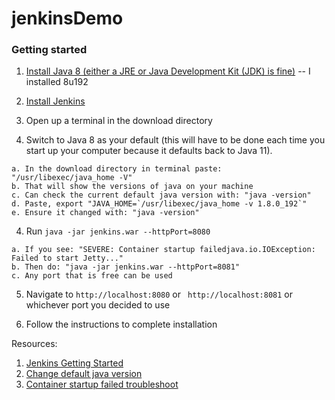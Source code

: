 # jenkinsDemo

### Getting started
  1. [Install Java 8 (either a JRE or Java Development Kit (JDK) is fine)](https://www.oracle.com/technetwork/java/javase/downloads/jdk8-downloads-2133151.html) -- I installed 8u192
  
  2. [Install Jenkins](http://mirrors.jenkins.io/war-stable/latest/jenkins.war)
  
  3. Open up a terminal in the download directory
  
  4. Switch to Java 8 as your default (this will have to be done each time you start up your computer because it defaults back to Java 11).
    
    a. In the download directory in terminal paste: "/usr/libexec/java_home -V"
    b. That will show the versions of java on your machine
    c. Can check the current default java version with: "java -version"
    d. Paste, export "JAVA_HOME=`/usr/libexec/java_home -v 1.8.0_192`"
    e. Ensure it changed with: "java -version"
 
  4. Run ```java -jar jenkins.war --httpPort=8080``` 
 
    a. If you see: "SEVERE: Container startup failedjava.io.IOException: Failed to start Jetty..."
    b. Then do: "java -jar jenkins.war --httpPort=8081"
    c. Any port that is free can be used 
  
  5. Navigate to ```http://localhost:8080``` or ``` http://localhost:8081``` or whichever port you decided to use
  
  6. Follow the instructions to complete installation  
  
  
  
  Resources:
  1. [Jenkins Getting Started](https://jenkins.io/doc/pipeline/tour/getting-started/)
  2. [Change default java version](https://stackoverflow.com/questions/21964709/how-to-set-or-change-the-default-java-jdk-version-on-os-x)
  3. [Container startup failed troubleshoot](https://stackoverflow.com/questions/45008564/container-start-up-failed-in-jenkins)

